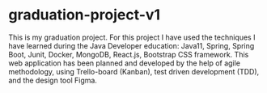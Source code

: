 # graduation-project-v1
This is my graduation project. For this project I have used the techniques I have learned during the Java Developer education: Java11, Spring, Spring Boot, Junit, Docker, MongoDB, React.js, Bootstrap CSS framework. This web application has been planned and developed by the help of agile methodology, using Trello-board (Kanban), test driven development (TDD), and the design tool Figma. 
